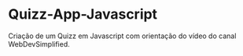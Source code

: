# Quizz-App-Javascript
Criação de um Quizz em Javascript com orientação do vídeo do canal WebDevSimplified.

